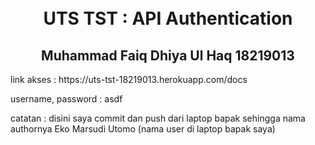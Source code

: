 <h1 align="center">
  <br>
  UTS TST : API Authentication
  <br>
</h1>
<h2 align="center">
  Muhammad Faiq Dhiya Ul Haq
  18219013
</h2>
<p>
  link akses : https://uts-tst-18219013.herokuapp.com/docs
</p>
<p>
  username, password : asdf
</p>
<p>
  catatan : disini saya commit dan push dari laptop bapak sehingga nama authornya Eko Marsudi Utomo (nama user di laptop bapak saya)
</p>
